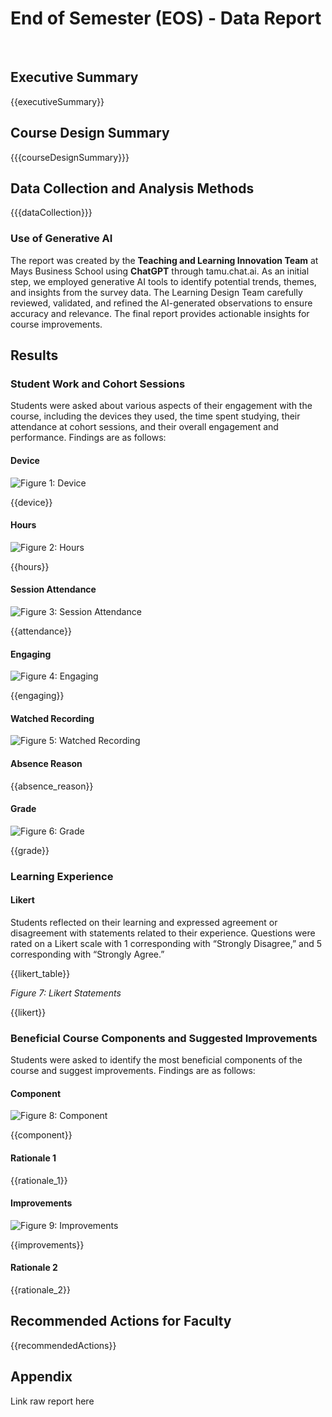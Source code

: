 # End of Semester (EOS) - Data Report

<br>

## Executive Summary

{{executiveSummary}}

## Course Design Summary

{{{courseDesignSummary}}}

## Data Collection and Analysis Methods

{{{dataCollection}}}

### Use of Generative AI

The report was created by the **Teaching and Learning Innovation Team** at Mays Business School using **ChatGPT** through tamu.chat.ai. As an initial step, we employed generative AI tools to identify potential trends, themes, and insights from the survey data. The Learning Design Team carefully reviewed, validated, and refined the AI-generated observations to ensure accuracy and relevance. The final report provides actionable insights for course improvements. 

## Results

### Student Work and Cohort Sessions

Students were asked about various aspects of their engagement with the course, including the devices they used, the time spent studying, their attendance at cohort sessions, and their overall engagement and performance. Findings are as follows: 

#### Device

![*Figure 1: Device*](components/device.jpg "alt")

{{device}}

#### Hours

![*Figure 2: Hours*](components/hours.jpg "alt")

{{hours}}

#### Session Attendance

![*Figure 3: Session Attendance*](components/attendance.jpg "alt")

{{attendance}}

#### Engaging

![*Figure 4: Engaging*](components/engaging.jpg "alt")

{{engaging}}

#### Watched Recording

![*Figure 5: Watched Recording*](components/recording.jpg "alt")

#### Absence Reason

{{absence_reason}}

#### Grade

![*Figure 6: Grade*](components/grade.jpg "alt")

{{grade}}

### Learning Experience

#### Likert

Students reflected on their learning and expressed agreement or disagreement with statements related to their experience. Questions were rated on a Likert scale with 1 corresponding with “Strongly Disagree,” and 5 corresponding with “Strongly Agree.” 

{{likert_table}}

*Figure 7: Likert Statements*

{{likert}}

### Beneficial Course Components and Suggested Improvements

Students were asked to identify the most beneficial components of the course and suggest improvements. Findings are as follows:  

#### Component

![*Figure 8: Component*](components/component.jpg "alt")

{{component}}

#### Rationale 1

{{rationale_1}}

#### Improvements

![*Figure 9: Improvements*](components/improvements.jpg "alt")

{{improvements}}

#### Rationale 2

{{rationale_2}}

## Recommended Actions for Faculty

{{recommendedActions}}

## Appendix

Link raw report here